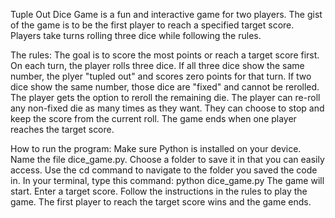 Tuple Out Dice Game is a fun and interactive game for two players. The gist of the game is to be the first player to reach a specified target score. Players take turns rolling three dice while following the rules. 

The rules: 
The goal is to score the most points or reach a target score first.
On each turn, the player rolls three dice.
If all three dice show the same number, the plyer "tupled out" and scores zero points for that turn. 
If two dice show the same number, those dice are "fixed" and cannot be rerolled. The player gets the option to reroll the remaining die.
The player can re-roll any non-fixed die as many times as they want. They can choose to stop and keep the score from the current roll. 
The game ends when one player reaches the target score.

How to run the program: 
Make sure Python is installed on your device.
Name the file dice_game.py.
Choose a folder to save it in that you can easily access.
Use the cd command to navigate to the folder you saved the code in.
In your terminal, type this command: python dice_game.py
The game will start.
Enter a target score.
Follow the instructions in the rules to play the game.
The first player to reach the target score wins and the game ends. 

